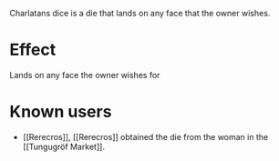 Charlatans dice is a die that lands on any face that the owner wishes.

# Effect
Lands on any face the owner wishes for
# Known users
- [[Rerecros]], [[Rerecros]] obtained the die from the woman in the [[Tungugröf Market]].